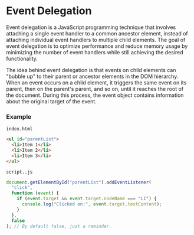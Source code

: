 # Event Delegation

Event delegation is a JavaScript programming technique that involves attaching a single event handler to a common ancestor element, instead of attaching individual event handlers to multiple child elements. The goal of event delegation is to optimize performance and reduce memory usage by minimizing the number of event handlers while still achieving the desired functionality.

The idea behind event delegation is that events on child elements can "bubble up" to their parent or ancestor elements in the DOM hierarchy. When an event occurs on a child element, it triggers the same event on its parent, then on the parent's parent, and so on, until it reaches the root of the document. During this process, the event object contains information about the original target of the event.

### Example

`index.html`

```html
<ul id="parentList">
  <li>Item 1</li>
  <li>Item 2</li>
  <li>Item 3</li>
</ul>
```

`script..js`

```javascript
document.getElementById("parentList").addEventListener(
  "click",
  function (event) {
    if (event.target && event.target.nodeName === "LI") {
      console.log("Clicked on:", event.target.textContent);
    }
  },
  false
); // By default false, just a reminder.
```
